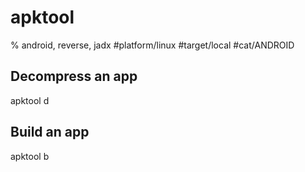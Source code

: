 # apktool

% android, reverse, jadx
#platform/linux #target/local #cat/ANDROID
## Decompress an app 
apktool d <apk>


## Build an app 
apktool b <apk>
